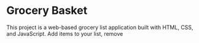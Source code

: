 <!DOCTYPE html>
<html lang="en">
<head>
  <meta charset="UTF-8">
  <meta name="viewport" content="width=device-width, initial-scale=1.0">
  <title>Grocery Basket: An Online Grocery List</title>
  <link rel="stylesheet" href="styles.css">  </head>
<body>
  <h1 class="centered">Grocery Basket</h1>

  <p>This project is a web-based grocery list application built with HTML, CSS, and JavaScript. Add items to your list, remove</p>

</body>
</html>
